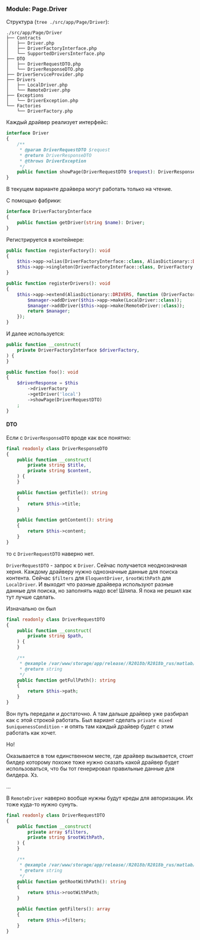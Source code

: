 ### Module: Page.Driver

Структура (`tree ./src/app/Page/Driver`):

```text
./src/app/Page/Driver
├── Contracts
│   ├── Driver.php
│   ├── DriverFactoryInterface.php
│   └── SupportedDriversInterface.php
├── DTO
│   ├── DriverRequestDTO.php
│   └── DriverResponseDTO.php
├── DriverServiceProvider.php
├── Drivers
│   ├── LocalDriver.php
│   └── RemoteDriver.php
├── Exceptions
│   └── DriverException.php
└── Factories
    └── DriverFactory.php
```

Каждый драйвер реализует интерфейс:

```php
interface Driver
{
    /**
     * @param DriverRequestDTO $request
     * @return DriverResponseDTO
     * @throws DriverException
     */
    public function showPage(DriverRequestDTO $request): DriverResponseDTO;
}
```

В текущем варианте драйвера могут работать только на чтение.

С помощью фабрики:

```php
interface DriverFactoryInterface
{
    public function getDriver(string $name): Driver;
}
```

Регистрируется в контейнере:

```php
public function registerFactory(): void
{
    $this->app->alias(DriverFactoryInterface::class, AliasDictionary::DRIVERS);
    $this->app->singleton(DriverFactoryInterface::class, DriverFactory::class);
}

public function registerDrivers(): void
{
    $this->app->extend(AliasDictionary::DRIVERS, function (DriverFactory $manager): DriverFactory {
        $manager->addDriver($this->app->make(LocalDriver::class));
        $manager->addDriver($this->app->make(RemoteDriver::class));
        return $manager;
    });
}
```

И далее используется:

```php
public function __construct(
    private DriverFactoryInterface $driverFactory,
) {
}

public function foo(): void
{
    $driverResponse = $this
        ->driverFactory
        ->getDriver('local')
        ->showPage(DriverRequestDTO)
    ;
}
```

#### DTO

Если с `DriverResponseDTO` вроде как все понятно:

```php
final readonly class DriverResponseDTO
{
    public function __construct(
        private string $title,
        private string $content,
    ) {
    }

    public function getTitle(): string
    {
        return $this->title;
    }

    public function getContent(): string
    {
        return $this->content;
    }
}
```
то с `DriverRequestDTO` наверно нет.


`DriverRequestDTO` - запрос к `Driver`. Сейчас получается неоднозначная херня.
Каждому драйверу нужно однозначные данные для поиска контента. Сейчас `$filters` для `EloquentDriver`,
`$rootWithPath` для `LocalDriver`. И выходит что разные драйвера используют разные данные для поиска, но заполнять надо все!
Шляпа. 
Я пока не решил как тут лучше сделать.

Изначально он был 

```php
final readonly class DriverRequestDTO
{
    public function __construct(
        private string $path,
    ) {
    }

    /**
     * @example /var/www/storage/app/release//R2018b/R2018b_rus/matlab/index.html
     * @return string
     */
    public function getFullPath(): string
    {
        return $this->path;
    }
}
```

Вон путь передали и достаточно. А там дальше драйвер уже разбирал как с этой строкой работать.
Был вариант сделать `private mixed $uniquenessCondition` - и опять там каждый драйвер будет с этим работать как хочет.

Но!

Оказывается в том единственном месте, где драйвер вызывается, 
стоит билдер которому похоже тоже нужно сказать какой драйвер будет использоваться,
что бы тот генерировал правильные данные для билдера. Хз.

...

В `RemoteDriver` наверно вообще нужны будут креды для авторизации. Их тоже куда-то нужно сунуть.

```php
final readonly class DriverRequestDTO
{
    public function __construct(
        private array $filters,
        private string $rootWithPath,
    ) {
    }

    /**
     * @example /var/www/storage/app/release//R2018b/R2018b_rus/matlab/index.html
     * @return string
     */
    public function getRootWithPath(): string
    {
        return $this->rootWithPath;
    }

    public function getFilters(): array
    {
        return $this->filters;
    }
}
```

